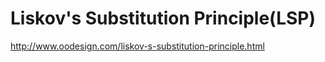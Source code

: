 # Liskov's Substitution Principle(LSP)

http://www.oodesign.com/liskov-s-substitution-principle.html
